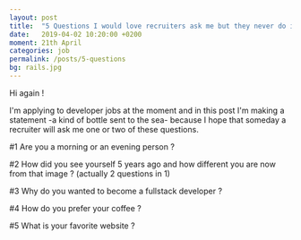 ```yaml
---
layout: post
title:  "5 Questions I would love recruiters ask me but they never do it..."
date:   2019-04-02 10:20:00 +0200
moment: 21th April
categories: job
permalink: /posts/5-questions
bg: rails.jpg
---
```


Hi again !

I'm applying to developer jobs at the moment and in this post I'm making a statement -a kind of bottle sent to the sea- because I hope that someday a recruiter will ask me one or two of these questions.

#1 Are you a morning or an evening person ?


#2 How did you see yourself 5 years ago and how different you are now from that image ? (actually 2 questions in 1)


#3 Why do you wanted to become a fullstack developer ?


#4 How do you prefer your coffee ?


#5 What is your favorite website ?


